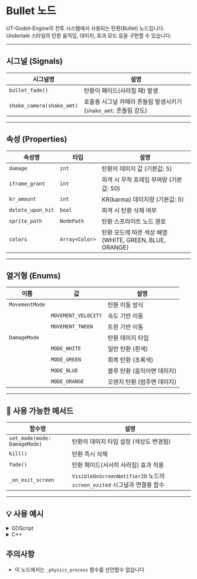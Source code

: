 # Bullet 노드

UT-Godot-Engine의 전투 시스템에서 사용되는 탄환(Bullet) 노드입니다.  
Undertale 스타일의 탄환 움직임, 데미지, 효과 모드 등을 구현할 수 있습니다.

---

## 시그널 (Signals)

| 시그널명           | 설명                                  |
| --------------- | ----------------------------------- |
| `bullet_fade()` | 탄환이 페이드(사라질 때) 발생                |
| `shake_camera(shake_amt)` | 호출용 시그널 카메라 흔들림 발생시키기 (`shake_amt`: 흔들림 강도) |

---

## 속성 (Properties)

| 속성명             | 타입         | 설명                                   |
| --------------- | ---------- | ------------------------------------ |
| `damage`        | `int`      | 탄환의 데미지 값 (기본값: 5)                  |
| `iframe_grant`  | `int`      | 피격 시 무적 프레임 부여량 (기본값: 50)            |
| `kr_amount`     | `int`      | KR(karma) 데미지량 (기본값: 5)                 |
| `delete_upon_hit` | `bool`    | 피격 시 탄환 삭제 여부                        |
| `sprite_path`   | `NodePath` | 탄환 스프라이트 노드 경로                      |
| `colors`        | `Array<Color>` | 탄환 모드에 따른 색상 배열 (WHITE, GREEN, BLUE, ORANGE) |

---

## 열거형 (Enums)

| 이름            | 값         | 설명                  |
| ------------- | --------- | ------------------- |
| `MovementMode` |           | 탄환 이동 방식             |
|               | `MOVEMENT_VELOCITY` | 속도 기반 이동          |
|               | `MOVEMENT_TWEEN`    | 트윈 기반 이동          |
| `DamageMode`  |           | 탄환 데미지 타입            |
|               | `MODE_WHITE`        | 일반 탄환 (흰색)         |
|               | `MODE_GREEN`        | 회복 탄환 (초록색)        |
|               | `MODE_BLUE`         | 블루 탄환 (움직이면 데미지) |
|               | `MODE_ORANGE`       | 오렌지 탄환 (멈추면 데미지) |

---

## 🔧 사용 가능한 메서드

| 함수명                       | 설명                                   |
| ------------------------ | ------------------------------------ |
| `set_mode(mode: DamageMode)` | 탄환의 데미지 타입 설정 (색상도 변경됨)         |
| `kill()`                  | 탄환 즉시 삭제                            |
| `fade()`                  | 탄환 페이드(서서히 사라짐) 효과 적용             |
| `_on_exit_screen`                 | `VisibleOnScreenNotifier2D` 노드의 `screen_exited` 시그널과 연결용 함수             |

---

## 💡 사용 예시
<details>
<summary>GDScript</summary>

```gdscript
extends Bullet

const TIME: float = 0.8
const BEAM_COLLISION_MARGIN: float = 6

@onready var Beam: Control = $Sprite/Beam
@onready var Rect: NinePatchRect = $Sprite/Beam/NinePatchRect
@onready var AnimPlayer: AnimationPlayer = $AnimationPlayer

func _ready() -> void:
	Collision.shape = RectangleShape2D.new()
	Collision.shape.size = Vector2.ZERO


func fire(target: Vector2, size: float = 1, delay: float = 0.5, duration: float = 0.5) -> Blaster:
	$load.play()
	scale = Vector2(max(size, 1), max(size, 1.5))
	target_position = target
	var distance: Vector2 = target_position - global_position
	velocity_tween = create_tween().set_ease(TweenEase).set_trans(TweenTrans).set_parallel()
	velocity_tween.tween_property(self, "position", distance, TIME).as_relative()
	velocity_tween.tween_property(self, "rotation", TAU, TIME).as_relative()
	velocity_tween.chain().tween_interval(delay - TIME)
	velocity_tween.chain().tween_callback(AnimPlayer.play.bind("prepare"))
	velocity_tween.tween_interval(0.15)
	velocity_tween.chain().tween_callback($fire.play)
	velocity_tween.tween_callback(_blast.bind(duration))
	return self


const GROW_TIME: float = 0.2
const SPEED: int = 1000

func _blast(duration: float) -> void:
	Collision.shape.size = Beam.size - Vector2(0, max(BEAM_COLLISION_MARGIN, 0))
	Collision.scale.x = 0
	shakeCamera.emit(0.5)
	Collision.position.y += Beam.size.y / 2.0
	Beam.show()
	AnimPlayer.play("fire")

	var tween_beam := create_tween().set_trans(Tween.TRANS_QUAD).set_loops()
	tween_beam.pause()
	tween_beam.tween_property(Rect, "scale:x", 0.75, GROW_TIME)
	tween_beam.tween_property(Rect, "scale:x", 1, GROW_TIME)

	var tw_remove := create_tween().set_trans(Tween.TRANS_QUAD).set_parallel()
	tw_remove.tween_interval(max(duration, GROW_TIME))
	tw_remove.chain()
	tw_remove.tween_property(Beam, "modulate:a", 0, GROW_TIME).set_trans(Tween.TRANS_LINEAR)
	tw_remove.tween_property(Collision, "scale:x", 0, GROW_TIME)
	tw_remove.tween_callback(Collision.queue_free).set_delay(GROW_TIME / 2.0)
	tw_remove.tween_property(Beam, "scale:x", 0, GROW_TIME)
	tw_remove.chain().tween_callback(queue_free).set_delay(1.8)


	var tw := create_tween().set_trans(Tween.TRANS_QUAD).set_parallel()
	tw.tween_property(Beam, "scale:x", 1, GROW_TIME)
	tw.tween_property(Collision, "scale:x", 1, GROW_TIME)
	tw.tween_property(Beam, "modulate:a", 1, GROW_TIME).set_trans(Tween.TRANS_LINEAR)
	tw.tween_callback(tween_beam.play)

	var tw_move := create_tween().set_trans(Tween.TRANS_SINE)
	tw_move.tween_property(self, "position", Vector2.UP.rotated(rotation) * SPEED, 1.0).as_relative()
```

</details>

<details>
<summary>C++</summary>

```C++
#include "blaster.h"
#include<godot_cpp/variant/utility_functions.hpp>
#include<godot_cpp/classes/scene_tree.hpp>
#include<godot_cpp/classes/audio_stream_player.hpp>
using namespace godot;

Blaster::Blaster() {
    beam = nullptr;
    rect = nullptr;
    anim_player = nullptr;
    tween_trans = Tween::TRANS_QUAD;
    tween_ease = Tween::EASE_IN_OUT;
}

Blaster::~Blaster() {}

void Blaster::_bind_methods() {
    ClassDB::bind_method(D_METHOD("fire", "target", "size", "delay", "duration"), &Blaster::fire, 
                         DEFVAL(1.0f), DEFVAL(0.5f), DEFVAL(0.5f));
    ClassDB::bind_method(D_METHOD("_blast", "duration"), &Blaster::_blast);
}

void Blaster::ready() {
    beam = Object::cast_to<Control>(get_node_internal("Sprite/Beam"));
    rect = Object::cast_to<NinePatchRect>(get_node_internal("Sprite/Beam/NinePatchRect"));
    anim_player = Object::cast_to<AnimationPlayer>(get_node_internal("AnimationPlayer"));
    collision = Object::cast_to<CollisionShape2D>(get_node_internal("Area2D/CollisionShape2D"));
    
    Ref<RectangleShape2D> shape = memnew(RectangleShape2D);
    shape->set_size(Vector2(0, 0));
    collision->set_shape(shape);
}

Blaster* Blaster::fire(const Vector2& target, float size, float delay, float duration) {
    Object::cast_to<AudioStreamPlayer>(get_node_internal("load"))->play();
    set_scale(Vector2(Math::max(size, 1.0f), Math::max(size, 1.5f)));
    
    target_position = target;
    Vector2 distance;
    if(get_parent()->is_class("Node2D"))
        distance = target_position - get_global_position();
    else distance = target_position - get_position();
    
    velocity_tween = create_tween()->set_ease(tween_ease)->set_trans(tween_trans)->set_parallel(true);
    velocity_tween->tween_property(this, "position", distance, TIME)->as_relative();
    velocity_tween->tween_property(this, "rotation", Math_TAU, TIME)->as_relative();
    velocity_tween->chain()->tween_interval(delay - TIME);
    velocity_tween->chain()->tween_callback(Callable(anim_player, "play").bind("prepare"));
    velocity_tween->tween_interval(0.15);
    velocity_tween->chain()->tween_callback(Callable(Object::cast_to<AudioStreamPlayer>(get_node_internal("fire")), "play"));
    velocity_tween->tween_callback(Callable(this, "_blast").bind(duration));
    
    return this;
}

void Blaster::_blast(float duration) {
    Ref<RectangleShape2D> shape = collision->get_shape();
    
    Vector2 beam_size = beam->get_size();
    shape->set_size(Vector2(beam_size.x, beam_size.y - Math::max(BEAM_COLLISION_MARGIN, 0.0f)));
    collision->set_scale(Vector2(0, 1));
    
    emit_signal("shake_camera", 0.06f);
    
    Vector2 collision_pos = collision->get_position();
    collision_pos.y += beam_size.y / 2.0f;
    collision->set_position(collision_pos);
    beam->show();
    
    anim_player->play("fire");
    
    Ref<Tween> tween_beam = create_tween()->set_trans(Tween::TRANS_QUAD)->set_loops();
    tween_beam->pause();
    tween_beam->tween_property(rect, "scale:x", 0.75f, GROW_TIME);
    tween_beam->tween_property(rect, "scale:x", 1.0f, GROW_TIME);
    
    Ref<Tween> tw_remove = create_tween()->set_trans(Tween::TRANS_QUAD)->set_parallel(true);
    tw_remove->tween_interval(Math::max(duration, GROW_TIME));
    tw_remove->chain();
    tw_remove->tween_property(beam, "modulate:a", 0, GROW_TIME)->set_trans(Tween::TRANS_LINEAR);
    tw_remove->tween_property(collision, "scale:x", 0, GROW_TIME);
    tw_remove->tween_callback(Callable(collision, "set_disabled").bind(true))->set_delay(GROW_TIME / 2.0f);
    tw_remove->tween_property(beam, "scale:x", 0, GROW_TIME);
    tw_remove->chain()->tween_callback(Callable(this, "queue_free"))->set_delay(1.8);

    Ref<Tween> tw = create_tween()->set_trans(Tween::TRANS_QUAD)->set_parallel(true);
    tw->tween_property(beam, "scale:x", 1.0f, GROW_TIME);
    tw->tween_property(collision, "scale:x", 1.0f, GROW_TIME);
    tw->tween_property(beam, "modulate:a", 1, GROW_TIME)->set_trans(Tween::TRANS_LINEAR);
    tw->tween_callback(Callable(tween_beam.ptr(), "play"));
    
    Ref<Tween> tw_move = create_tween()->set_trans(Tween::TRANS_SINE);
    Vector2 up_vector = Vector2(0, -1);
    Vector2 relative_pos = up_vector.rotated(get_rotation()) * SPEED;
    tw_move->tween_property(this, "position", relative_pos, 1.0f)->as_relative();
}
```

</details>

## 주의사항

- 이 노드에서는 `_physics_process` 함수를 선언할수 없습니다